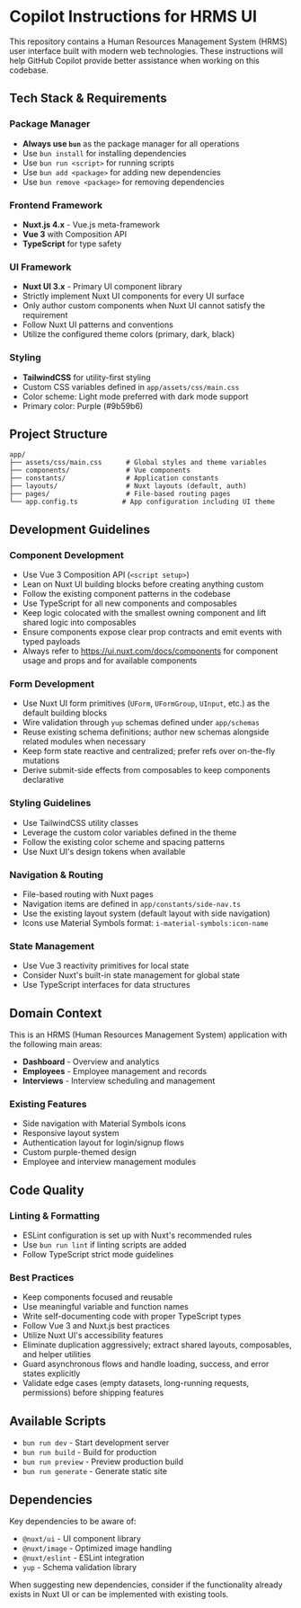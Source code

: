 # Copilot Instructions for HRMS UI

This repository contains a Human Resources Management System (HRMS) user interface built with modern web technologies. These instructions will help GitHub Copilot provide better assistance when working on this codebase.

## Tech Stack & Requirements

### Package Manager

- **Always use `bun`** as the package manager for all operations
- Use `bun install` for installing dependencies
- Use `bun run <script>` for running scripts
- Use `bun add <package>` for adding new dependencies
- Use `bun remove <package>` for removing dependencies

### Frontend Framework

- **Nuxt.js 4.x** - Vue.js meta-framework
- **Vue 3** with Composition API
- **TypeScript** for type safety

### UI Framework

- **Nuxt UI 3.x** - Primary UI component library
- Strictly implement Nuxt UI components for every UI surface
- Only author custom components when Nuxt UI cannot satisfy the requirement
- Follow Nuxt UI patterns and conventions
- Utilize the configured theme colors (primary, dark, black)

### Styling

- **TailwindCSS** for utility-first styling
- Custom CSS variables defined in `app/assets/css/main.css`
- Color scheme: Light mode preferred with dark mode support
- Primary color: Purple (#9b59b6)

## Project Structure

```
app/
├── assets/css/main.css      # Global styles and theme variables
├── components/              # Vue components
├── constants/               # Application constants
├── layouts/                 # Nuxt layouts (default, auth)
├── pages/                   # File-based routing pages
└── app.config.ts           # App configuration including UI theme
```

## Development Guidelines

### Component Development

- Use Vue 3 Composition API (`<script setup>`)
- Lean on Nuxt UI building blocks before creating anything custom
- Follow the existing component patterns in the codebase
- Use TypeScript for all new components and composables
- Keep logic colocated with the smallest owning component and lift shared logic into composables
- Ensure components expose clear prop contracts and emit events with typed payloads
- Always refer to https://ui.nuxt.com/docs/components for component usage and props and for available components

### Form Development

- Use Nuxt UI form primitives (`UForm`, `UFormGroup`, `UInput`, etc.) as the default building blocks
- Wire validation through `yup` schemas defined under `app/schemas`
- Reuse existing schema definitions; author new schemas alongside related modules when necessary
- Keep form state reactive and centralized; prefer refs over on-the-fly mutations
- Derive submit-side effects from composables to keep components declarative

### Styling Guidelines

- Use TailwindCSS utility classes
- Leverage the custom color variables defined in the theme
- Follow the existing color scheme and spacing patterns
- Use Nuxt UI's design tokens when available

### Navigation & Routing

- File-based routing with Nuxt pages
- Navigation items are defined in `app/constants/side-nav.ts`
- Use the existing layout system (default layout with side navigation)
- Icons use Material Symbols format: `i-material-symbols:icon-name`

### State Management

- Use Vue 3 reactivity primitives for local state
- Consider Nuxt's built-in state management for global state
- Use TypeScript interfaces for data structures

## Domain Context

This is an HRMS (Human Resources Management System) application with the following main areas:

- **Dashboard** - Overview and analytics
- **Employees** - Employee management and records
- **Interviews** - Interview scheduling and management

### Existing Features

- Side navigation with Material Symbols icons
- Responsive layout system
- Authentication layout for login/signup flows
- Custom purple-themed design
- Employee and interview management modules

## Code Quality

### Linting & Formatting

- ESLint configuration is set up with Nuxt's recommended rules
- Use `bun run lint` if linting scripts are added
- Follow TypeScript strict mode guidelines

### Best Practices

- Keep components focused and reusable
- Use meaningful variable and function names
- Write self-documenting code with proper TypeScript types
- Follow Vue 3 and Nuxt.js best practices
- Utilize Nuxt UI's accessibility features
- Eliminate duplication aggressively; extract shared layouts, composables, and helper utilities
- Guard asynchronous flows and handle loading, success, and error states explicitly
- Validate edge cases (empty datasets, long-running requests, permissions) before shipping features

## Available Scripts

- `bun run dev` - Start development server
- `bun run build` - Build for production
- `bun run preview` - Preview production build
- `bun run generate` - Generate static site

## Dependencies

Key dependencies to be aware of:

- `@nuxt/ui` - UI component library
- `@nuxt/image` - Optimized image handling
- `@nuxt/eslint` - ESLint integration
- `yup` - Schema validation library

When suggesting new dependencies, consider if the functionality already exists in Nuxt UI or can be implemented with existing tools.
